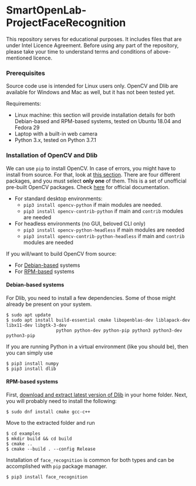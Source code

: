 # SmartOpenLab-ProjectFaceRecognition

This repository serves for educational purposes. It includes files that are under Intel Licence Agreement. Before using
any part of the repository, please take your time to understand terms and conditions of above-mentioned licence.

<h3>Prerequisites</h3>

Source code use is intended for Linux users only. OpenCV and Dlib are available for Windows and Mac as well, but it has
not been tested yet.

Requirements:
* Linux machine: this section will provide installation details for both Debian-based and RPM-based systems, tested on
Ubuntu 18.04 and Fedora 29
* Laptop with a built-in web camera
* Python 3.x, tested on Python 3.7.1

<h3>Installation of OpenCV and Dlib</h3>

We can use ```pip``` to install OpenCV. In case of errors, you might have to install from source. For that, look at
[this section](#bfs-opencv). There are four different packages, and you must select <b>only one</b> of them. This is a
set of unofficial pre-built OpenCV packages. Check <a href="https://docs.opencv.org/master/">here</a> for official
documentation.

* For standard desktop environments:
    * ```pip3 install opencv-python``` if main modules are needed.
    * ```pip3 install opencv-contrib-python``` if main and ```contrib``` modules are needed
* For headless environments (no GUI, beloved CLI only)
    * ```pip3 install opencv-python-headless``` if main modules are needed
    * ```pip3 install opencv-contrib-python-headless``` if main and ```contrib``` modules are needed

<a name="bfs-opencv">If you will/want to build OpenCV from source</a>:
* For <a href="https://www.pyimagesearch.com/2018/05/28/ubuntu-18-04-how-to-install-opencv/">Debian-based</a> systems
* For <a href="https://docs.opencv.org/3.4/dd/dd5/tutorial_py_setup_in_fedora.html">RPM-based</a> systems


<h4>Debian-based systems</h4>

For Dlib, you need to install a few dependencies. Some of those might already be present on your system.

    $ sudo apt update
    $ sudo apt install build-essential cmake libopenblas-dev liblapack-dev libx11-dev libgtk-3-dev
                       python python-dev python-pip python3 python3-dev python3-pip

If you are running Python in a virtual environment (like you should be), then you can simply use

    $ pip3 install numpy
    $ pip3 install dlib

<h4>RPM-based systems</h4>

First, <a href="http://dlib.net/compile.html">download and extract latest version of Dlib</a> in your home folder. Next,
you will probably need to install the following:

    $ sudo dnf install cmake gcc-c++

Move to the extracted folder and run

    $ cd examples
    $ mkdir build && cd build
    $ cmake ..
    $ cmake --build . --config Release

Installation of ```face_recognition``` is common for both types and can be accomplished with ```pip```
package manager.

    $ pip3 install face_recognition

